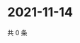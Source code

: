 # 2021-11-14

共 0 条

<!-- BEGIN WEIBO -->
<!-- 最后更新时间 Sun Nov 14 2021 03:08:59 GMT+0800 (China Standard Time) -->

<!-- END WEIBO -->
